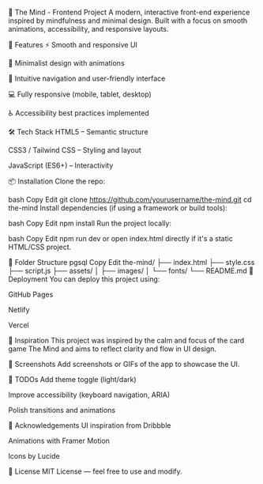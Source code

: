 🧠 The Mind - Frontend Project
A modern, interactive front-end experience inspired by mindfulness and minimal design. Built with a focus on smooth animations, accessibility, and responsive layouts.

🌟 Features
⚡️ Smooth and responsive UI

🎨 Minimalist design with animations

🧭 Intuitive navigation and user-friendly interface

💻 Fully responsive (mobile, tablet, desktop)

♿ Accessibility best practices implemented

🛠️ Tech Stack
HTML5 – Semantic structure

CSS3 / Tailwind CSS – Styling and layout

JavaScript (ES6+) – Interactivity


📦 Installation
Clone the repo:

bash
Copy
Edit
git clone https://github.com/yourusername/the-mind.git
cd the-mind
Install dependencies (if using a framework or build tools):

bash
Copy
Edit
npm install
Run the project locally:

bash
Copy
Edit
npm run dev
or open index.html directly if it's a static HTML/CSS project.

📁 Folder Structure
pgsql
Copy
Edit
the-mind/
├── index.html
├── style.css
├── script.js
├── assets/
│   ├── images/
│   └── fonts/
└── README.md
🚀 Deployment
You can deploy this project using:

GitHub Pages

Netlify

Vercel

🧠 Inspiration
This project was inspired by the calm and focus of the card game The Mind and aims to reflect clarity and flow in UI design.

📸 Screenshots
Add screenshots or GIFs of the app to showcase the UI.

📌 TODOs
 Add theme toggle (light/dark)

 Improve accessibility (keyboard navigation, ARIA)

 Polish transitions and animations

🙌 Acknowledgements
UI inspiration from Dribbble

Animations with Framer Motion

Icons by Lucide

📄 License
MIT License — feel free to use and modify.
